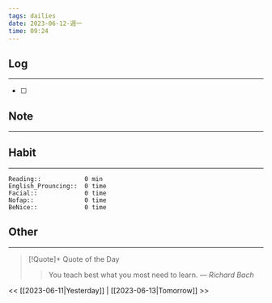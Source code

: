 ```yaml
---
tags: dailies  
date: 2023-06-12-週一
time: 09:24
---
```


## Log
---
- [ ] 

## Note
---

## Habit
---
```
Reading::            0 min
English_Prouncing::  0 time
Facial::             0 time
Nofap::              0 time
BeNice::             0 time

```
## Other
---

> [!Quote]+ Quote of the Day
> > You teach best what you most need to learn.
> — <cite>Richard Bach</cite>

<< [[2023-06-11|Yesterday]] | [[2023-06-13|Tomorrow]] >>